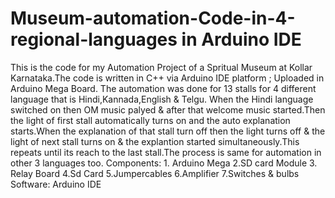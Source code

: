 # Museum-automation-Code-in-4-regional-languages in Arduino IDE
This is the code for my  Automation Project of a Spritual Museum at Kollar Karnataka.The code is written in C++ via Arduino IDE platform ; Uploaded in Arduino Mega Board.
The automation was done for 13 stalls for 4 different language that is Hindi,Kannada,English & Telgu.
When the Hindi language switched on then OM music palyed & after that welcome music started.Then the light of first stall automatically turns on and the auto explanation starts.When the explanation of that stall turn off then the light turns off & the light of next stall turns on & the explantion started simultaneously.This repeats until its reach to the last stall.The process is same for automation in other 3 languages too.
Components: 1. Arduino Mega 2.SD card Module 3. Relay Board 4.Sd Card 5.Jumpercables 6.Amplifier 7.Switches & bulbs 
Software: Arduino IDE

